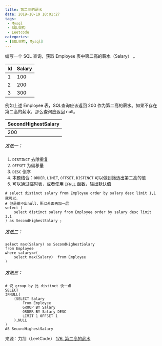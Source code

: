 ```yaml
---
title: 第二高的薪水
date: 2019-10-19 10:01:27
tags: 
 - Mysql
 - SQL架构
 - Leetcode
categories:
- [SQL架构, Mysql]
---
```


编写一个 SQL 查询，获取 Employee 表中第二高的薪水（Salary） 。
<!-- more -->


| Id | Salary |
|----|----|
| 1  | 100    |
| 2  | 200    |
| 3  | 300    |
例如上述 Employee 表，SQL查询应该返回 200 作为第二高的薪水。如果不存在第二高的薪水，那么查询应返回 null。


| SecondHighestSalary |
|----|
| 200 |




##### 方法一：

1. `DISTINCT` 去除重复
2. `OFFSET` 为偏移量
3. `DESC` 倒序
4. 本题结合：`ORDER`, `LIMIT`, `OFFSET`, `DISTINCT` 可以做到筛选出第二高的值
5. 可以通过临时表，或者使用 `IFNLL` 函数，输出默认值

```mysql
# select distinct salary from Employee order by salary desc limit 1,1 就可以，
# 但是输不出null，所以外面再加一层 
select (
    select distinct salary from Employee order by salary desc limit 1,1
) as SecondHighestSalary ;
```

##### 方法二：

```mysql
select max(Salary) as SecondHighestSalary 
from Employee 
where salary<>(
 	select max(Salary)  from Employee 
)
```

##### 方法三：

```mysql
# 说 group by 比 distinct 快一点
SELECT 
IFNULL(
    (SELECT Salary
    	From Employee
    	GROUP BY Salary
   	 	ORDER BY Salary DESC
    	LIMIT 1 OFFSET 1
    ),NULL
)
AS SecondHighestSalary
```

来源：力扣（LeetCode）
[176. 第二高的薪水](https://leetcode-cn.com/problems/second-highest-salary)